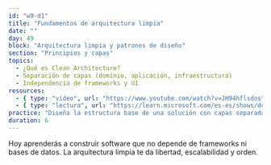 ```yaml
---
id: "w9-d1"
title: "Fundamentos de arquitectura limpia"
date: ""
day: 49
block: "Arquitectura limpia y patrones de diseño"
section: "Principios y capas"
topics:
  - ¿Qué es Clean Architecture?
  - Separación de capas (dominio, aplicación, infraestructura)
  - Independencia de frameworks y UI
resources:
  - { type: "video", url: "https://www.youtube.com/watch?v=JH94hflsdos" }
  - { type: "lectura", url: "https://learn.microsoft.com/es-es/shows/dotnetconf-2022/clean-architecture-with-aspnet-core-7" }
practice: "Diseña la estructura base de una solución con capas separadas siguiendo Clean Architecture."
duration: 6
---
```


Hoy aprenderás a construir software que no depende de frameworks ni bases de datos. La arquitectura limpia te da libertad, escalabilidad y orden.